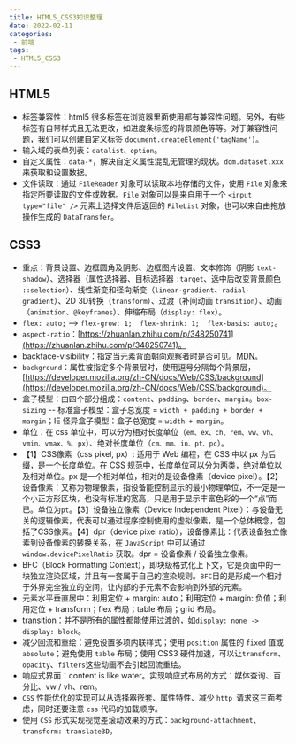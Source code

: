 ```yaml
---
title: HTML5_CSS3知识整理
date: 2022-02-11
categories:
 - 前端
tags:
 - HTML5_CSS3
---
```


<!-- more -->



## HTML5

- 标签兼容性：html5 很多标签在浏览器里面使用都有兼容性问题。另外，有些标签有自带样式且无法更改，如进度条标签的背景颜色等等。对于兼容性问题，我们可以创建自定义标签 `document.createElement('tagName')`。
- 输入域的表单列表：`datalist、option`。
- 自定义属性：`data-*`，解决自定义属性混乱无管理的现状。`dom.dataset.xxx`来获取和设置数据。
- 文件读取：通过 `FileReader` 对象可以读取本地存储的文件，使用 `File` 对象来指定所要读取的文件或数据。`File` 对象可以是来自用于一个 `<input type="file" />` 元素上选择文件后返回的 `FileList` 对象，也可以来自由拖放操作生成的 `DataTransfer`。



## CSS3

- 重点：背景设置、边框圆角及阴影、边框图片设置、文本修饰（阴影 `text-shadow`）、选择器（属性选择器、目标选择器 `:target`、选中后改变背景颜色 `::selection`）、线性渐变和径向渐变（`linear-gradient`、`radial-gradient`）、2D 3D转换（`transform`）、过渡（补间动画 `transition`）、动画（`animation`、`@keyframes`）、伸缩布局（`display: flex`）。
- `flex: auto;` --> `flex-grow: 1;  flex-shrink: 1;  flex-basis: auto;`。
- `aspect-ratio`：[https://zhuanlan.zhihu.com/p/348250741](https://zhuanlan.zhihu.com/p/348250741)。
- backface-visibility：指定当元素背面朝向观察者时是否可见。[MDN](https://developer.mozilla.org/zh-CN/docs/Web/CSS/backface-visibility)。
- `background`：属性被指定多个背景层时，使用逗号分隔每个背景层，[https://developer.mozilla.org/zh-CN/docs/Web/CSS/background](https://developer.mozilla.org/zh-CN/docs/Web/CSS/background)。
- 盒子模型：由四个部分组成：`content`、`padding`、`border`、`margin`。`box-sizing` -- 标准盒子模型：盒子总宽度 = `width + padding + border + margin`；IE 怪异盒子模型：盒子总宽度 = `width + margin`。
- 单位：在 css 单位中，可以分为相对长度单位（`em、ex、ch、rem、vw、vh、vmin、vmax、%、px`）、绝对长度单位（`cm、mm、in、pt、pc`）。
- 【1】CSS像素（css pixel, px）: 适用于 Web 编程，在 CSS 中以 px 为后缀，是一个长度单位。在 CSS 规范中，长度单位可以分为两类，绝对单位以及相对单位。px 是一个相对单位，相对的是设备像素（device pixel）。【2】设备像素：又称为物理像素，指设备能控制显示的最小物理单位，不一定是一个小正方形区块，也没有标准的宽高，只是用于显示丰富色彩的一个“点”而已。单位为`pt`。【3】设备独立像素（Device Independent Pixel）：与设备无关的逻辑像素，代表可以通过程序控制使用的虚拟像素，是一个总体概念，包括了CSS像素。【4】dpr（device pixel ratio），设备像素比：代表设备独立像素到设备像素的转换关系，在 `JavaScript` 中可以通过  `window.devicePixelRatio`  获取。dpr = 设备像素 / 设备独立像素。
- BFC（Block Formatting Context），即块级格式化上下文，它是页面中的一块独立渲染区域，并且有一套属于自己的渲染规则。`BFC`目的是形成一个相对于外界完全独立的空间，让内部的子元素不会影响到外部的元素。
- 元素水平垂直居中：利用定位 + margin: auto；利用定位 + margin: 负值；利用定位 + transform；flex 布局；table 布局；grid 布局。
- transition：并不是所有的属性都能使用过渡的，如`display: none -> display: block`。
- 减少回流和重绘：避免设置多项内联样式；使用 `position` 属性的 `fixed` 值或 `absolute`；避免使用 `table` 布局；使用 CSS3 硬件加速，可以让`transform`、`opacity`、`filters`这些动画不会引起回流重绘。
- 响应式界面：content is like water。实现响应式布局的方式：媒体查询、百分比、vw / vh、rem。
- `CSS` 性能优化的实现可以从选择器嵌套、属性特性、减少 `http `请求这三面考虑，同时还要注意 `css` 代码的加载顺序。
- 使用 `CSS` 形式实现视觉差滚动效果的方式：`background-attachment`、`transform: translate3D`。

